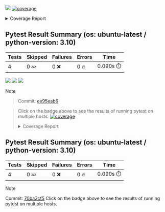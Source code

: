 [![](https://github.com/7rikazhexde/trial-test/actions/workflows/test_summary.yml/badge.svg)](https://github.com/7rikazhexde/trial-test/actions/workflows/test_summary.yml)
<a href="https://github.com/7rikazhexde/trial-test/blob/ee95eab697c399b5427b9036d7f19cdfffcec007/README.md"><img alt="coverage" src="https://img.shields.io/badge/coverage-100%25-brightgreen.svg" /></a><details><summary>Coverage Report </summary><table><tr><th>File</th><th>Stmts</th><th>Miss</th><th>Cover</th><th>Missing</th></tr><tbody><tr><td><a href="https://github.com/7rikazhexde/trial-test/blob/ee95eab697c399b5427b9036d7f19cdfffcec007/__init__.py">\_\_init\_\_.py</a></td><td>0</td><td>0</td><td>100%</td><td>&nbsp;</td></tr><tr><td><a href="https://github.com/7rikazhexde/trial-test/blob/ee95eab697c399b5427b9036d7f19cdfffcec007/operations.py">operations.py</a></td><td>9</td><td>0</td><td>100%</td><td>&nbsp;</td></tr><tr><td><b>TOTAL</b></td><td><b>9</b></td><td><b>0</b></td><td><b>100%</b></td><td>&nbsp;</td></tr></tbody></table></details>

## Pytest Result Summary (os: ubuntu-latest / python-version: 3.10)
| Tests | Skipped | Failures | Errors | Time |
| ----- | ------- | -------- | -------- | ------------------ |
| 4 | 0 :zzz: | 0 :x: | 0 :fire: | 0.090s :stopwatch: |

[![](https://img.shields.io/badge/ubuntu_latest-url-success)](https://7rikazhexde.github.io/trial-test/ubuntu-latest/report_page.html) [![](https://img.shields.io/badge/macos_12-url-success)](https://7rikazhexde.github.io/trial-test/macos-12/report_page.html) [![](https://img.shields.io/badge/windows_latest-url-success)](https://7rikazhexde.github.io/trial-test/windows-latest/report_page.html)
> [!Note]
> 

> Commit: [ee95eab6](https://github.com/7rikazhexde/trial-test/tree/ee95eab6)

> Click on the  badge above to see the results of running pytest on multiple hosts.
<a href="https://github.com/7rikazhexde/trial-test/blob/70ba3cf5480f96e54aa5c998516bfb2b56e4ac0e/README.md"><img alt="coverage" src="https://img.shields.io/badge/coverage-100%25-brightgreen.svg" /></a><details><summary>Coverage Report </summary><table><tr><th>File</th><th>Stmts</th><th>Miss</th><th>Cover</th><th>Missing</th></tr><tbody><tr><td><a href="https://github.com/7rikazhexde/trial-test/blob/70ba3cf5480f96e54aa5c998516bfb2b56e4ac0e/__init__.py">\_\_init\_\_.py</a></td><td>0</td><td>0</td><td>100%</td><td>&nbsp;</td></tr><tr><td><a href="https://github.com/7rikazhexde/trial-test/blob/70ba3cf5480f96e54aa5c998516bfb2b56e4ac0e/operations.py">operations.py</a></td><td>9</td><td>0</td><td>100%</td><td>&nbsp;</td></tr><tr><td><b>TOTAL</b></td><td><b>9</b></td><td><b>0</b></td><td><b>100%</b></td><td>&nbsp;</td></tr></tbody></table></details>

## Pytest Result Summary (os: ubuntu-latest / python-version: 3.10)
| Tests | Skipped | Failures | Errors | Time |
| ----- | ------- | -------- | -------- | ------------------ |
| 4 | 0 :zzz: | 0 :x: | 0 :fire: | 0.090s :stopwatch: |

> [!Note]
> 
> Commit: [70ba3cf5](https://github.com/7rikazhexde/trial-test/tree/70ba3cf5)
> Click on the  badge above to see the results of running pytest on multiple hosts.
